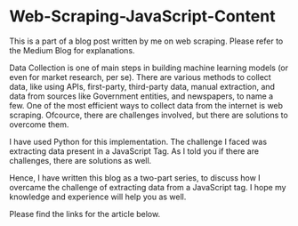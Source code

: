 # Web-Scraping-JavaScript-Content
This is a part of a blog post written by me on web scraping. Please refer to the Medium Blog for explanations.

Data Collection is one of main steps in building machine learning models (or even for market research, per se). There are various methods to collect data, like using APIs, first-party, third-party data, manual extraction, and data from sources like Government entities, and newspapers, to name a few.
One of the most efficient ways to collect data from the internet is web scraping. Ofcource, there are challenges involved, but there are solutions to overcome them.

I have used Python for this implementation. The challenge I faced was extracting data present in a JavaScript Tag. As I told you if there are challenges, there are solutions as well.

Hence, I have written this blog as a two-part series, to discuss how I overcame the challenge of extracting data from a JavaScript tag. I hope my knowledge and experience will help you as well.

Please find the links for the article below.

